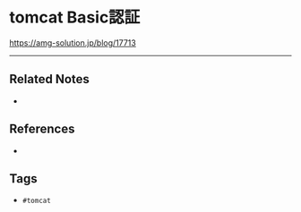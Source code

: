 # tomcat Basic認証
https://amg-solution.jp/blog/17713

---
## Related Notes
- 

## References
- 

## Tags
- `#tomcat` 